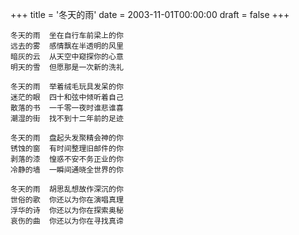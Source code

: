 +++
title = '冬天的雨'
date = 2003-11-01T00:00:00
draft = false
+++

```text
冬天的雨  坐在自行车前梁上的你
远去的雾  感情飘在半透明的风里
暗灰的云  从天空中窥探你的心意
明天的雪  但愿那是一次新的洗礼

冬天的雨  举着绒毛玩具发呆的你
迷茫的眼  四十和弦中倾听着自己
散落的书  一千零一夜时谁悲谁喜
潮湿的街  找不到十二年前的足迹

冬天的雨  盘起头发聚精会神的你
锈蚀的窗  有时间整理旧邮件的你
剥落的漆  惶惑不安不务正业的你
冷静的墙  一瞬间通晓全世界的你

冬天的雨  胡思乱想故作深沉的你
世俗的歌  你还以为你在演唱真理
浮华的诗  你还以为你在探索奥秘
哀伤的曲  你还以为你在寻找真谛
```
